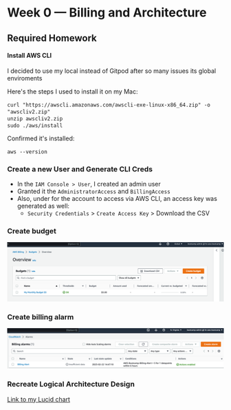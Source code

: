 # Week 0 — Billing and Architecture

## Required Homework

#### Install AWS CLI

I decided to use my local instead of Gitpod after so many issues its global enviroments

Here's the steps I used to install it on my Mac:
```
curl "https://awscli.amazonaws.com/awscli-exe-linux-x86_64.zip" -o "awscliv2.zip"
unzip awscliv2.zip
sudo ./aws/install
```
Confirmed it's installed:
```
aws --version
```
### Create a new User and Generate CLI Creds
- In the `IAM Console > User`, I created an admin user 
- Granted it the `AdministratorAccess` and `BillingAccess`
- Also, under for the account to access via AWS CLI, an access key was generated as well:
  - `Security Credentials` > `Create Access Key` > Download the CSV
### Create budget
![Image of the budget](assets/aws-budget.png)
### Create billing alarm
![Image of the billing alarm](assets/aws-billing-alrm.png)

### Recreate Logical Architecture Design
[Link to my Lucid chart](https://lucid.app/documents/view/028a542d-241b-496f-8f11-0c21b5e68f55)




